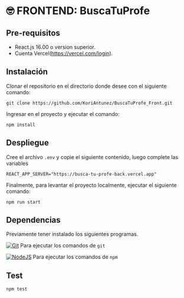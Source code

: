 # 🤓 FRONTEND: BuscaTuProfe

## **Pre-requisitos**

- React.js 16.00 o version superior.
- Cuenta Vercel(https://vercel.com/login).

## Instalación

Clonar el repositorio en el directorio donde desee con el siguiente comando:

```
git clone https://github.com/KoriAntunez/BuscaTuProfe_Front.git
```

Ingresar en el proyecto y ejecutar el comando:

```
npm install
```

## Despliegue

Cree el archivo `.env` y copie el siguiente contenido, luego complete las variables

```
REACT_APP_SERVER="https://busca-tu-profe-back.vercel.app"
```

Finalmente, para levantar el proyecto localmente, ejecutar el siguiente comando:

```
npm run start
```

## Dependencias

Previamente tener instalado los siguientes programas.

[![Git](https://img.shields.io/badge/git-%23F05033.svg?style=for-the-badge&logo=git&logoColor=white)](https://git-scm.com) Para ejecutar los comandos de `git`

[![NodeJS](https://img.shields.io/badge/Node.js-43853D?style=for-the-badge&logo=node.js&logoColor=white)](https://nodejs.org/es/) Para ejecutar los comandos de `npm`

## Test

```
npm test
```
